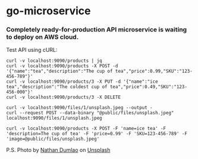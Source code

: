# go-microservice

### Completely ready-for-production API microservice is waiting to deploy on AWS cloud.

Test API using cURL:
```
curl -v localhost:9090/products | jq
curl -v localhost:9090/products -X POST -d '{"name":"tea","description":"The cup of tea","price":0.99,"SKU":"123-456-789"}'
curl -v localhost:9090/products/3 -X PUT -d '{"name":"ice tea","description":"The coldest cup of tea","price":0.49,"SKU":"123-456-000"}'
curl -v localhost:9090/products/3 -X DELETE

curl -v localhost:9090/files/1/unsplash.jpeg --output -
curl --request POST --data-binary "@public/files/unsplash.jpeg" localhost:9090/files/1/unsplash.jpeg

curl -v localhost:9090/products -X POST -F 'name=ice tea' -F 'description=The cup of tea' -F 'price=0.99' -F 'SKU=123-456-789' -F 'image=@public/files/unsplash.jpeg'
```

P.S. Photo by <a href="https://unsplash.com/@nate_dumlao?utm_source=unsplash&utm_medium=referral&utm_content=creditCopyText">Nathan Dumlao</a> on <a href="https://unsplash.com/s/photos/coffee?utm_source=unsplash&utm_medium=referral&utm_content=creditCopyText">Unsplash</a>
